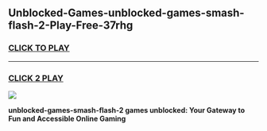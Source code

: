 
## Unblocked-Games-unblocked-games-smash-flash-2-Play-Free-37rhg
<h3>
<a href="https://premium76.site?title=unblocked-games-smash-flash-2&ref=22A">CLICK TO PLAY</a></h3>
<hr>

<h3>
<a href="https://premium76.site?title=unblocked-games-smash-flash-2&ref=22A">CLICK 2 PLAY</a>
  
</h3>

<a href="https://premium76.site?title=unblocked-games-smash-flash-2&ref=22A"><img src="https://clearcache.store/games.png"></a>


**unblocked-games-smash-flash-2 games unblocked: Your Gateway to Fun and Accessible Online Gaming**
